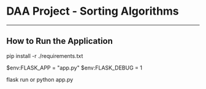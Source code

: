 # DAA Project - Sorting Algorithms

-----------------------------------------
 How to Run the Application
-----------------------------------------

pip install -r ./requirements.txt

$env:FLASK_APP = "app.py" 
$env:FLASK_DEBUG = 1

flask run
or
python app.py
